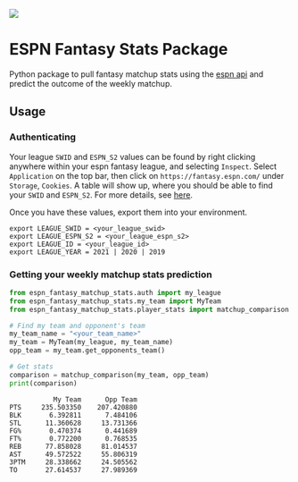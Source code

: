 ![](https://github.com/RobBlumberg/espn_fantasy_matchup_stats/workflows/build/badge.svg)

# ESPN Fantasy Stats Package

Python package to pull fantasy matchup stats using the [espn api](https://github.com/cwendt94/espn-api) and predict the outcome of the weekly matchup.

## Usage

### Authenticating

Your league `SWID` and `ESPN_S2` values can be found by right clicking anywhere within your espn fantasy league, and selecting `Inspect`. Select `Application` on the top bar, then click on `https://fantasy.espn.com/` under `Storage`, `Cookies`. A table will show up, where you should be able to find your `SWID` and `ESPN_S2`. For more details, see [here](https://github.com/cwendt94/espn-api/wiki).

Once you have these values, export them into your environment.
```
export LEAGUE_SWID = <your_league_swid>
export LEAGUE_ESPN_S2 = <your_league_espn_s2>
export LEAGUE_ID = <your_league_id>
export LEAGUE_YEAR = 2021 | 2020 | 2019
```

### Getting your weekly matchup stats prediction
```python
from espn_fantasy_matchup_stats.auth import my_league
from espn_fantasy_matchup_stats.my_team import MyTeam  
from espn_fantasy_matchup_stats.player_stats import matchup_comparison

# Find my team and opponent's team
my_team_name = "<your_team_name>"
my_team = MyTeam(my_league, my_team_name)
opp_team = my_team.get_opponents_team()

# Get stats
comparison = matchup_comparison(my_team, opp_team)
print(comparison)
```
```
           My Team      Opp Team
PTS     235.503350    207.420880
BLK       6.392811      7.484106
STL      11.360628     13.731366
FG%       0.470374      0.441689
FT%       0.772200      0.768535
REB      77.858028     81.014537
AST      49.572522     55.806319
3PTM     28.338662     24.505562
TO       27.614537     27.989369
```
